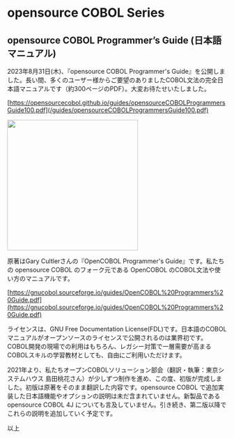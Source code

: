 # opensource COBOL Series
## opensource COBOL Programmer’s Guide (日本語マニュアル)

2023年8月31日(木)、『opensource COBOL Programmer's Guide』を公開しました。長い間、多くのユーザー様からご要望のありましたCOBOL文法の完全日本語マニュアルです（約300ページのPDF）。大変お待たせいたしました。

[https://opensourcecobol.github.io/guides/opensourceCOBOLProgrammersGuide100.pdf](/guides/opensourceCOBOLProgrammersGuide100.pdf)

<img width="300" src="https://github.com/opensourcecobol/opensourcecobol.github.io/assets/5810740/d8108368-9a9d-4df8-8cd9-9873d0f5d01d">

原著はGary Cultlerさんの『OpenCOBOL Programmer's Guide』です。私たちの opensource COBOL のフォーク元である OpenCOBOL のCOBOL文法や使い方のマニュアルです。

[https://gnucobol.sourceforge.io/guides/OpenCOBOL%20Programmers%20Guide.pdf](https://gnucobol.sourceforge.io/guides/OpenCOBOL%20Programmers%20Guide.pdf)

ライセンスは、GNU Free Documentation License(FDL)です。日本語のCOBOLマニュアルがオープンソースのライセンスで公開されるのは業界初です。COBOL開発の現場での利用はもちろん、レガシー対策で一層需要が高まるCOBOLスキルの学習教材としても、自由にご利用いただけます。

2021年より、私たちオープンCOBOLソリューション部会（翻訳・執筆：東京システムハウス 島田桃花さん）が少しずつ制作を進め、この度、初版が完成しました。初版は原著をそのまま翻訳した内容です。opensource COBOL で追加実装した日本語機能やオプションの説明は未だ含まれていません。新製品である opensource COBOL 4J についても言及していません。引き続き、第二版以降でこれらの説明を追加していく予定です。

以上
